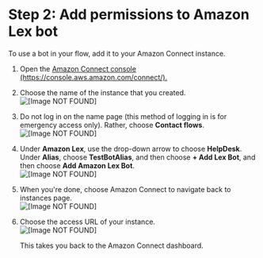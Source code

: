 # Step 2: Add permissions to Amazon Lex bot<a name="tutorial1-add-permissions-for-bot"></a>

To use a bot in your flow, add it to your Amazon Connect instance\. 

1. Open the [Amazon Connect console \(https://console\.aws\.amazon\.com/connect/\)\.](https://console.aws.amazon.com/connect/)

1. Choose the name of the instance that you created\.  
![\[Image NOT FOUND\]](http://docs.aws.amazon.com/connect/latest/adminguide/images/tutorial1-lex-custom-bot18.png)

1. Do not log in on the name page \(this method of logging in is for emergency access only\)\. Rather, choose **Contact flows**\.  
![\[Image NOT FOUND\]](http://docs.aws.amazon.com/connect/latest/adminguide/images/tutorial1-lex-custom-bot19.png)

1. Under **Amazon Lex**, use the drop\-down arrow to choose **HelpDesk**\. Under **Alias**, choose **TestBotAlias**, and then choose **\+ Add Lex Bot**, and then choose **Add Amazon Lex Bot**\.  
![\[Image NOT FOUND\]](http://docs.aws.amazon.com/connect/latest/adminguide/images/tutorial1-lex-custom-bot20.png)

1. When you're done, choose Amazon Connect to navigate back to instances page\.  
![\[Image NOT FOUND\]](http://docs.aws.amazon.com/connect/latest/adminguide/images/tutorial-connect-instances2.png)

1. Choose the access URL of your instance\.  
![\[Image NOT FOUND\]](http://docs.aws.amazon.com/connect/latest/adminguide/images/tutorial1-instance-url.png)

   This takes you back to the Amazon Connect dashboard\.